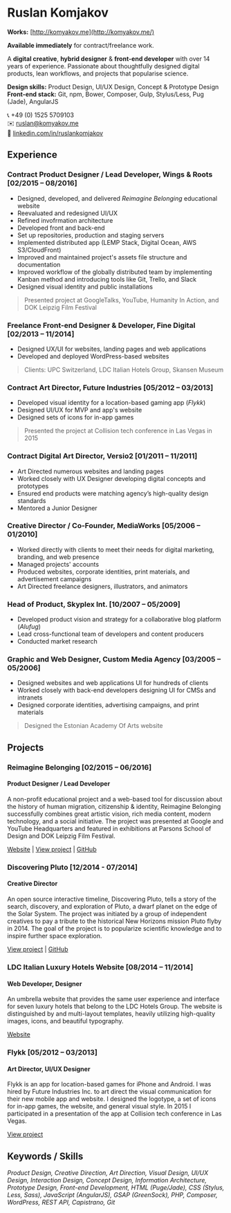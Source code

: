 # Ruslan Komjakov
**Works:** [http://komyakov.me](http://komyakov.me/)

**Available immediately** for contract/freelance work.

A **digital creative**, **hybrid designer** & **front-end developer** with over 14 years of experience. Passionate about thoughtfully designed digital products, lean workflows, and projects that popularise science.

**Design skills:** Product Design, UI/UX Design, Concept & Prototype Design   
**Front-end stack:** Git, npm, Bower, Composer, Gulp, Stylus/Less, Pug (Jade), AngularJS

:telephone_receiver: +49 (0) 1525 5709103  
:envelope: ruslan@komyakov.me  
:link: [linkedin.com/in/ruslankomjakov](http://linkedin.com/in/ruslankomjakov)

## Experience

### Contract Product Designer / Lead Developer, Wings & Roots [02/2015 – 08/2016]
* Designed, developed, and delivered *Reimagine Belonging* educational website
* Reevaluated and redesigned UI/UX
* Refined invofrmation architecture
* Developed front and back-end
* Set up repositories, production and staging servers
* Implemented distributed app (LEMP Stack, Digital Ocean, AWS S3/CloudFront)
* Improved and maintained project's assets file structure and documentation
* Improved workflow of the globally distributed team by implementing Kanban method and introducing tools like Git, Trello, and Slack
* Designed visual identity and public installations

> Presented project at GoogleTalks, YouTube, Humanity In Action, and DOK Leipzig Film Festival

### Freelance Front-end Designer & Developer, Fine Digital [02/2013 – 11/2014]
* Designed UX/UI for websites, landing pages and web applications
* Developed and deployed WordPress-based websites

> Clients: UPC Switzerland, LDC Italian Hotels Group, Skansen Museum

### Contract Art Director, Future Industries [05/2012 – 03/2013]
* Developed visual identity for a location-based gaming app (*Flykk*)
* Designed UI/UX for MVP and app's website
* Designed sets of icons for in-app games

> Presented the project at Collision tech conference in Las Vegas in 2015

### Contract Digital Art Director, Versio2 [01/2011 – 11/2011]
* Art Directed numerous websites and landing pages
* Worked closely with UX Designer developing digital concepts and prototypes
* Ensured end products were matching agency’s high-quality design standards
* Mentored a Junior Designer

### Creative Director / Co-Founder, MediaWorks [05/2006 – 01/2010]
* Worked directly with clients to meet their needs for digital marketing, branding, and web presence
* Managed projects' accounts
* Produced websites, corporate identities, print materials, and advertisement campaigns 
* Art Directed freelance designers, illustrators, and animators

### Head of Product, Skyplex Int. [10/2007 – 05/2009]
* Developed product vision and strategy for a collaborative blog platform (*Alufug*)
* Lead cross-functional team of developers and content producers
* Conducted market research

### Graphic and Web Designer, Custom Media Agency [03/2005 – 05/2006]
* Designed websites and web applications UI for hundreds of clients
* Worked closely with back-end developers designing UI for CMSs and intranets
* Designed corporate identities, advertising campaigns, and print materials

> Designed the Estonian Academy Of Arts website

## Projects

### Reimagine Belonging [02/2015 – 06/2016]
#### Product Designer / Lead Developer
A non-profit educational project and a web-based tool for discussion about the history of human migration, citizenship & identity, Reimagine Belonging successfully combines great artistic vision, rich media content, modern technology, and a social initiative. The project was presented at Google and YouTube Headquarters and featured in exhibitions at Parsons School of Design and DOK Leipzig Film Festival.

[Website](https://reimaginebelonging.org) |
[View project](http://komyakov.me/reimagine-belonging) |
[GitHub](https://github.com/rslnk/reimagine-belonging)

### Discovering Pluto [12/2014 - 07/2014]
#### Creative Director
An open source interactive timeline, Discovering Pluto, tells a story of the search, discovery, and exploration of Pluto, a dwarf planet on the edge of the Solar System. The project was initiated by a group of independent creatives to pay a tribute to the historical New Horizons mission Pluto flyby in 2014. The goal of the project is to popularize scientific knowledge and to inspire further space exploration.

[View project](http://komyakov.me/discovering-pluto) |
[GitHub](https://github.com/rslnk/discovering-pluto)

### LDC Italian Luxury Hotels Website [08/2014 – 11/2014]
#### Web Developer, Designer
An umbrella website that provides the same user experience and interface for seven luxury hotels that belong to the LDC Hotels Group. The website is distinguished by and multi-layout templates, heavily utilizing high-quality images, icons, and beautiful typography.

[Website](http://www.ldcitalianhotels.com)

### Flykk [05/2012 – 03/2013]
#### Art Director, UI/UX Designer
Flykk is an app for location-based games for iPhone and Android. I was hired by Future Industries Inc. to art direct the visual communication for their new mobile app and website. I designed the logotype, a set of icons for in-app games, the website, and general visual style. In 2015 I participated in a presentation of the app at Collision tech conference in Las Vegas.

[View project](http://komyakov.me/flykk)

## Keywords / Skills
*Product Design, Creative Direction, Art Direction, Visual Design, UI/UX Design, Interaction Design, Concept Design, Information Architecture, Prototype Design, Front-end Development, HTML (Puge/Jade), CSS (Stylus, Less, Sass), JavaScript (AngularJS), GSAP (GreenSock), PHP, Composer, WordPress, REST API, Capistrano, Git*
